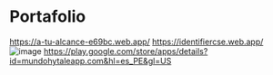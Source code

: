 # Portafolio
https://a-tu-alcance-e69bc.web.app/
https://identifiercse.web.app/
![image](https://github.com/goner99/Portafolio/assets/47512358/2a7ee46a-0e4c-42cf-a8e3-f3d3bf8e921b|width=100) 
https://play.google.com/store/apps/details?id=mundohytaleapp.com&hl=es_PE&gl=US
